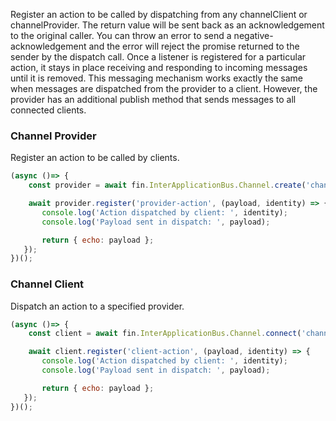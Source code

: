 Register an action to be called by dispatching from any channelClient or channelProvider. The return value will be sent back as an acknowledgement to the original caller. You can throw an error to send a negative-acknowledgement and the error will reject the promise returned to the sender by the dispatch call.  Once a listener is registered for a particular action, it stays in place receiving and responding to incoming messages until it is removed.  This messaging mechanism works exactly the same when messages are dispatched from the provider to a client.  However, the provider has an additional publish method that sends messages to all connected clients.

### Channel Provider
Register an action to be called by clients.
```js
(async ()=> {
    const provider = await fin.InterApplicationBus.Channel.create('channelName');

    await provider.register('provider-action', (payload, identity) => {
       console.log('Action dispatched by client: ', identity);
       console.log('Payload sent in dispatch: ', payload);

       return { echo: payload };
   });
})();
```

### Channel Client
Dispatch an action to a specified provider.
```js
(async ()=> {
    const client = await fin.InterApplicationBus.Channel.connect('channelName');

    await client.register('client-action', (payload, identity) => {
       console.log('Action dispatched by client: ', identity);
       console.log('Payload sent in dispatch: ', payload);

       return { echo: payload };
   });
})();
```
